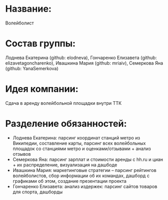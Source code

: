# Название: 
Волейболист

# Состав группы: 
Лоднева Екатерина (github: elodneva), Гончаренко Елизавета (github: elizavetagoncharenko), Ивашкина Мария (github: mriaiv), Семеркова Яна (github: YanaSemerkova)

# Идея компании: 
Сдача в аренду волейбольной площадки внутри ТТК

# Разделение обязанностей:
- Лоднева Екатерина: парсинг координат станций метро из Википедии, составление карты, парсинг всех волейбольных площадок со станциями метро и оценками/отзывами + анализ отзывов
- Семеркова Яна: парсинг зарплат и стоимости аренды с hh.ru и циан + их распределение, визуализация на дашбоде
- Ивашкина Мария: маркетинговые стратегии – парсинг рейтингов волейболистов, сбор информации об их командах, дашборд с графиками об этом, создание презентации проекта
- Гончаренко Елизавета: анализ издержек: парсинг сайтов товаров для спорта, дашборды
